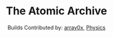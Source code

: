 <p align="center"><center><h1 align="center">The Atomic Archive</h1></p>
<p align="center">Builds Contributed by: <a href="https://github.com/array0x">array0x</a>, <a href="https://github.com/Physics2022">Physics</a></p>
